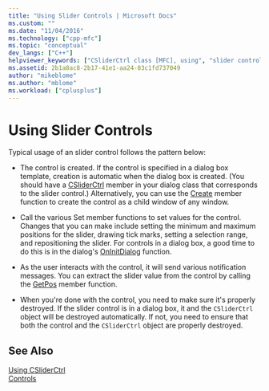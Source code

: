 ```yaml
---
title: "Using Slider Controls | Microsoft Docs"
ms.custom: ""
ms.date: "11/04/2016"
ms.technology: ["cpp-mfc"]
ms.topic: "conceptual"
dev_langs: ["C++"]
helpviewer_keywords: ["CSliderCtrl class [MFC], using", "slider controls", "slider controls [MFC], using"]
ms.assetid: 2b1a8ac8-2b17-41e1-aa24-83c1fd737049
author: "mikeblome"
ms.author: "mblome"
ms.workload: ["cplusplus"]
---
```

# Using Slider Controls
Typical usage of an slider control follows the pattern below:  
  
-   The control is created. If the control is specified in a dialog box template, creation is automatic when the dialog box is created. (You should have a [CSliderCtrl](../mfc/reference/csliderctrl-class.md) member in your dialog class that corresponds to the slider control.) Alternatively, you can use the [Create](../mfc/reference/csliderctrl-class.md#create) member function to create the control as a child window of any window.  
  
-   Call the various Set member functions to set values for the control. Changes that you can make include setting the minimum and maximum positions for the slider, drawing tick marks, setting a selection range, and repositioning the slider. For controls in a dialog box, a good time to do this is in the dialog's [OnInitDialog](../mfc/reference/cdialog-class.md#oninitdialog) function.  
  
-   As the user interacts with the control, it will send various notification messages. You can extract the slider value from the control by calling the [GetPos](../mfc/reference/csliderctrl-class.md#getpos) member function.  
  
-   When you're done with the control, you need to make sure it's properly destroyed. If the slider control is in a dialog box, it and the `CSliderCtrl` object will be destroyed automatically. If not, you need to ensure that both the control and the `CSliderCtrl` object are properly destroyed.  
  
## See Also  
 [Using CSliderCtrl](../mfc/using-csliderctrl.md)   
 [Controls](../mfc/controls-mfc.md)

